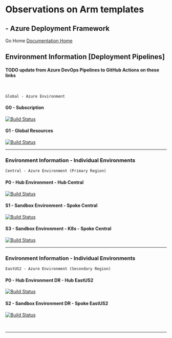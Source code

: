 #  Observations on Arm templates # 

## - Azure Deployment Framework ## 
Go Home [Documentation Home](./ARM.md)


## Environment Information [Deployment Pipelines]  
#### TODO update from Azure DevOps Pipelines to GitHub Actions on these links
<br/>

    Global - Azure Environment
#### G0 - Subscription 

[![Build Status](https://dev.azure.com/AzureDeploymentFramework/ADF/_apis/build/status/G0%20-%20%5BSubscription%20Deployment%5D?branchName=master)](https://dev.azure.com/AzureDeploymentFramework/ADF/_build/latest?definitionId=2&branchName=master)

#### G1 - Global Resources

[![Build Status](https://dev.azure.com/AzureDeploymentFramework/ADF/_apis/build/status/G1%20-%20%5BGlobal%20RG%20Deployment%5D?branchName=master)](https://dev.azure.com/AzureDeploymentFramework/ADF/_build/latest?definitionId=7&branchName=master)

---

### Environment Information - Individual Environments

    Central - Azure Environment (Primary Region)

#### P0 - Hub Environment - Hub Central

[![Build Status](https://dev.azure.com/AzureDeploymentFramework/ADF/_apis/build/status/AZC1%20P0%20-%20%5BHub%20Environment%5D?branchName=master)](https://dev.azure.com/AzureDeploymentFramework/ADF/_build/latest?definitionId=3&branchName=master)

#### S1 - Sandbox Environment - Spoke Central 

[![Build Status](https://dev.azure.com/AzureDeploymentFramework/ADF/_apis/build/status/AZC1%20S1%20-%20%5BSpoke%20Environment%5D?branchName=master)](https://dev.azure.com/AzureDeploymentFramework/ADF/_build/latest?definitionId=4&branchName=master)

#### S3 - Sandbox Environment - K8s - Spoke Central 

[![Build Status](https://dev.azure.com/AzureDeploymentFramework/ADF/_apis/build/status/AZC1%20S3%20-%20%5BSpoke%20Environment%5D?branchName=master)](https://dev.azure.com/AzureDeploymentFramework/ADF/_build/latest?definitionId=15&branchName=master)

---

### Environment Information - Individual Environments

    EastUS2 - Azure Environment (Secondary Region)

#### P0 - Hub Environment DR - Hub EastUS2

[![Build Status](https://dev.azure.com/AzureDeploymentFramework/ADF/_apis/build/status/AZE2%20P0%20-%20%5BHub%20Environment%5D%20-%20DR?branchName=master)](https://dev.azure.com/AzureDeploymentFramework/ADF/_build/latest?definitionId=13&branchName=master)

#### S2 - Sandbox Environment DR - Spoke EastUS2

[![Build Status](https://dev.azure.com/AzureDeploymentFramework/ADF/_apis/build/status/S2%20-%20%5BSpoke%20Environment%5D?branchName=master)](https://dev.azure.com/AzureDeploymentFramework/ADF/_build/latest?definitionId=12&branchName=master)

<br/>

---
